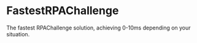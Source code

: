 # FastestRPAChallenge
The fastest RPAChallenge solution, achieving 0-10ms depending on your situation.
